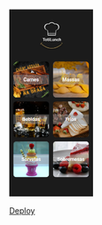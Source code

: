 <div>
  <img 
    alt="Captura de pantalla do aplicativo, tem a logomarca de uma lancheria e 6 card com imagens de comidas as quais representam as categorias deste aplicativo"
    src="https://raw.githubusercontent.com/nadiduno/totiLunch/main/.github/imgApp.png" 
    width="30%"
  >
  <br />
</div>


[Deploy](https://toti-lunch.vercel.app/)

